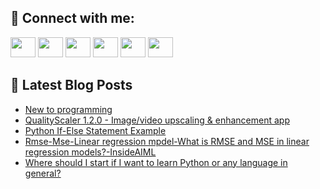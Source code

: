 ## 🔎 Connect with me:
[<img height="32" width="40" src="https://cdn.jsdelivr.net/npm/simple-icons@v5/icons/telegram.svg" />](https://t.me/bullbesh)
[<img height="32" width="40" src="https://cdn.jsdelivr.net/npm/simple-icons@v5/icons/vk.svg" />](https://vk.com/bullbesh)
[<img height="32" width="40" src="https://cdn.jsdelivr.net/npm/simple-icons@v5/icons/twitter.svg" />](https://twitter.com/bullbesh1)
[<img height="32" width="40" src="https://cdn.jsdelivr.net/npm/simple-icons@v5/icons/instagram.svg" />](https://www.instagram.com/bullbesh)
[<img height="32" width="40" src="https://cdn.jsdelivr.net/npm/simple-icons@v5/icons/reddit.svg" />](https://www.reddit.com/user/bullbesh)
[<img height="32" width="40" src="https://cdn.jsdelivr.net/npm/simple-icons@v5/icons/youtube.svg" />](https://www.youtube.com/channel/UCtfjRs6uzgq5mfm8S06WTcg)

## 📕 Latest Blog Posts
<!-- BLOG-POST-LIST:START -->
- [New to programming](https://www.reddit.com/r/Python/comments/u14gry/new_to_programming/)
- [QualityScaler 1.2.0 - Image/video upscaling &amp; enhancement app](https://www.reddit.com/r/Python/comments/u146jl/qualityscaler_120_imagevideo_upscaling/)
- [Python If-Else Statement Example](https://www.reddit.com/r/Python/comments/u13w5h/python_ifelse_statement_example/)
- [Rmse-Mse-Linear regression mpdel-What is RMSE and MSE in linear regression models?-InsideAIML](https://www.reddit.com/r/Python/comments/u12cxr/rmsemselinear_regression_mpdelwhat_is_rmse_and/)
- [Where should I start if I want to learn Python or any language in general?](https://www.reddit.com/r/Python/comments/u11orz/where_should_i_start_if_i_want_to_learn_python_or/)
<!-- BLOG-POST-LIST:END -->
